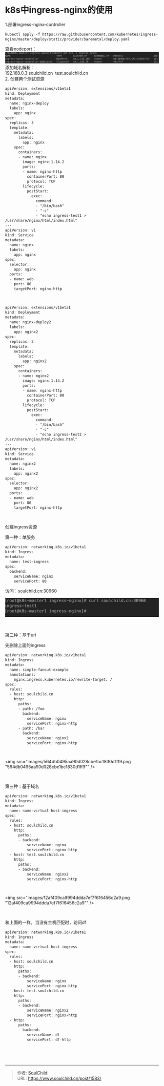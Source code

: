 # k8s中ingress-nginx的使用

<!--more-->
1.部署ingress-nginx-controller
<pre class="pure-highlightjs"><code class="null">kubectl apply -f https://raw.githubusercontent.com/kubernetes/ingress-nginx/master/deploy/static/provider/baremetal/deploy.yaml</code></pre>
<div class="admonition tip">查看nodeport：</div>
<div><img src="images/7ffc0ec90f448733a13853b84693eb32.png "7ffc0ec90f448733a13853b84693eb32"" /></div>
<div>添加域名解析：</div>
<div>192.168.0.3 soulchild.cn  test.soulchild.cn</div>
<div></div>
<div class="admonition tip">2. 创建两个测试资源</div>
<div class="admonition tip">
<pre class="pure-highlightjs"><code class="null">apiVersion: extensions/v1beta1
kind: Deployment
metadata:
  name: nginx-deploy
  labels:
    app: nginx
spec:
  replicas: 3
  template:
    metadata:
      labels:
        app: nginx
    spec:
      containers:
      - name: nginx
        image: nginx:1.14.2
        ports:
        - name: nginx-http
          containerPort: 80
          protocol: TCP
        lifecycle:
          postStart:
            exec:
              command:
              - "/bin/bash"
              - "-c"
              - "echo ingress-test1 &gt; /usr/share/nginx/html/index.html" 
--- 
apiVersion: v1
kind: Service
metadata:
  name: nginx
  labels:
    app: nginx
spec:
  selector:
    app: nginx
  ports: 
  - name: web 
    port: 80 
    targetPort: nginx-http</code></pre>
</div>
&nbsp;
<pre class="pure-highlightjs"><code class="null">apiVersion: extensions/v1beta1
kind: Deployment
metadata:
  name: nginx-deploy2
  labels:
    app: nginx2
spec:
  replicas: 3
  template:
    metadata:
      labels:
        app: nginx2
    spec:
      containers:
      - name: nginx2
        image: nginx:1.14.2
        ports:
        - name: nginx-http
          containerPort: 80
          protocol: TCP
        lifecycle:
          postStart:
            exec:
              command:
              - "/bin/bash"
              - "-c"
              - "echo ingress-test2 &gt; /usr/share/nginx/html/index.html"
---
apiVersion: v1
kind: Service
metadata:
  name: nginx2
  labels:
    app: nginx2
spec:
  selector:
    app: nginx2
  ports:
  - name: web
    port: 80
    targetPort: nginx-http</code></pre>
&nbsp;
<div>

创建ingress资源

第一种：单服务
<pre class="pure-highlightjs"><code class="null">apiVersion: networking.k8s.io/v1beta1
kind: Ingress
metadata:
  name: test-ingress
spec:
  backend:
    serviceName: nginx
    servicePort: 80</code></pre>
访问：soulchild.cn:30960

</div>
<img src="images/196380b0a34bfb5ca778080fb5a00345.png "196380b0a34bfb5ca778080fb5a00345"" />

&nbsp;

第二种：基于uri

先删除上面的ingress
<pre class="pure-highlightjs"><code class="null">apiVersion: networking.k8s.io/v1beta1
kind: Ingress
metadata:
  name: simple-fanout-example
  annotations:
    nginx.ingress.kubernetes.io/rewrite-target: /
spec:
  rules:
  - host: soulchild.cn
    http:
      paths:
      - path: /foo
        backend:
          serviceName: nginx
          servicePort: nginx-http
      - path: /bar
        backend:
          serviceName: nginx2
          servicePort: nginx-http</code></pre>
&nbsp;

<img src="images/564db0495aa90d028cbe1bc1830d1ff9.png "564db0495aa90d028cbe1bc1830d1ff9"" />

&nbsp;

第三种：基于域名
<pre class="pure-highlightjs"><code class="null">apiVersion: networking.k8s.io/v1beta1
kind: Ingress
metadata:
  name: name-virtual-host-ingress
spec:
  rules:
  - host: soulchild.cn
    http:
      paths:
      - backend:
          serviceName: nginx
          servicePort: nginx-http
  - host: test.soulchild.cn
    http:
      paths:
      - backend:
          serviceName: nginx2
          servicePort: nginx-http</code></pre>
&nbsp;

<img src="images/12af409ca9994ddda7ef7f616456c2a9.png "12af409ca9994ddda7ef7f616456c2a9"" />

&nbsp;

和上面的一样，当没有主机匹配时，访问df
<pre class="pure-highlightjs"><code class="null">apiVersion: networking.k8s.io/v1beta1
kind: Ingress
metadata:
  name: name-virtual-host-ingress
spec:
  rules:
  - host: soulchild.cn
    http:
      paths:
      - backend:
          serviceName: nginx
          servicePort: nginx-http
  - host: test.soulchild.cn
    http:
      paths:
      - backend:
          serviceName: nginx2
          servicePort: nginx-http
  - http:
      paths:
      - backend:
          serviceName: df
          servicePort: df-http</code></pre>
&nbsp;

&nbsp;


---

> 作者: [SoulChild](https://www.soulchild.cn)  
> URL: https://www.soulchild.cn/post/1583/  

